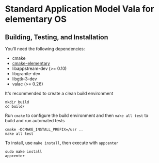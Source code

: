 # Standard Application Model Vala for elementary OS

## Building, Testing, and Installation

You'll need the following dependencies:
* cmake
* [cmake-elementary](https://code.launchpad.net/~elementary-os/+junk/cmake-modules)
* libappstream-dev (>= 0.10)
* libgranite-dev
* libgtk-3-dev
* valac (>= 0.26)

It's recommended to create a clean build environment

    mkdir build
    cd build/
    
Run `cmake` to configure the build environment and then `make all test` to build and run automated tests

    cmake -DCMAKE_INSTALL_PREFIX=/usr ..
    make all test
    
To install, use `make install`, then execute with `appcenter`

    sudo make install
    appcenter
